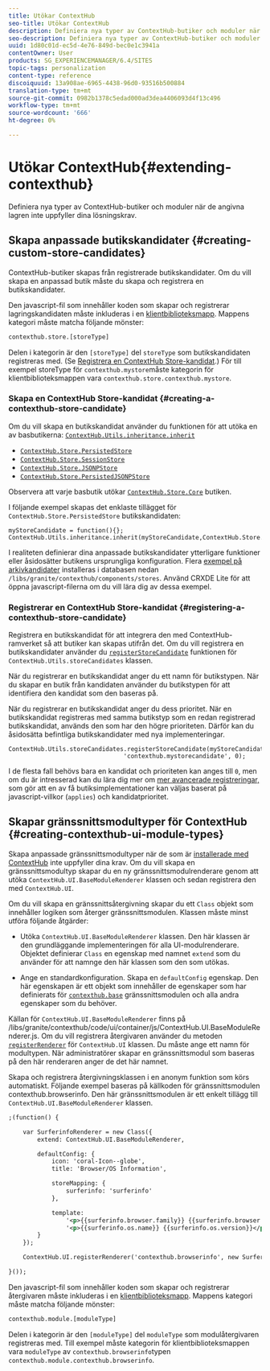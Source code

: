```yaml
---
title: Utökar ContextHub
seo-title: Utökar ContextHub
description: Definiera nya typer av ContextHub-butiker och moduler när de angivna lagren inte uppfyller dina lösningskrav
seo-description: Definiera nya typer av ContextHub-butiker och moduler när de angivna lagren inte uppfyller dina lösningskrav
uuid: 1d80c01d-ec5d-4e76-849d-bec0e1c3941a
contentOwner: User
products: SG_EXPERIENCEMANAGER/6.4/SITES
topic-tags: personalization
content-type: reference
discoiquuid: 13a908ae-6965-4438-96d0-93516b500884
translation-type: tm+mt
source-git-commit: 0982b1378c5edad000ad3dea4406093d4f13c496
workflow-type: tm+mt
source-wordcount: '666'
ht-degree: 0%

---
```



# Utökar ContextHub{#extending-contexthub}

Definiera nya typer av ContextHub-butiker och moduler när de angivna lagren inte uppfyller dina lösningskrav.

## Skapa anpassade butikskandidater {#creating-custom-store-candidates}

ContextHub-butiker skapas från registrerade butikskandidater. Om du vill skapa en anpassad butik måste du skapa och registrera en butikskandidater.

Den javascript-fil som innehåller koden som skapar och registrerar lagringskandidaten måste inkluderas i en [klientbiblioteksmapp](/help/sites-developing/clientlibs.md#creating-client-library-folders). Mappens kategori måste matcha följande mönster:

```xml
contexthub.store.[storeType]
```

Delen i kategorin är den `[storeType]` del `storeType` som butikskandidaten registreras med. (Se [Registrera en ContextHub Store-kandidat](/help/sites-developing/ch-extend.md#registering-a-contexthub-store-candidate).) För till exempel storeType för `contexthub.mystore`måste kategorin för klientbiblioteksmappen vara `contexthub.store.contexthub.mystore`.

### Skapa en ContextHub Store-kandidat {#creating-a-contexthub-store-candidate}

Om du vill skapa en butikskandidat använder du funktionen för att utöka en av basbutikerna: [`ContextHub.Utils.inheritance.inherit`](/help/sites-developing/contexthub-api.md#inherit-child-parent)

* [`ContextHub.Store.PersistedStore`](/help/sites-developing/contexthub-api.md#contexthub-store-persistedstore)
* [`ContextHub.Store.SessionStore`](/help/sites-developing/contexthub-api.md#contexthub-store-sessionstore)
* [`ContextHub.Store.JSONPStore`](/help/sites-developing/contexthub-api.md#contexthub-store-jsonpstore)
* [`ContextHub.Store.PersistedJSONPStore`](/help/sites-developing/contexthub-api.md#contexthub-store-persistedjsonpstore)

Observera att varje basbutik utökar [`ContextHub.Store.Core`](/help/sites-developing/contexthub-api.md#contexthub-store-core) butiken.

I följande exempel skapas det enklaste tillägget för `ContextHub.Store.PersistedStore` butikskandidaten:

```
myStoreCandidate = function(){};
ContextHub.Utils.inheritance.inherit(myStoreCandidate,ContextHub.Store.PersistedStore);
```

I realiteten definierar dina anpassade butikskandidater ytterligare funktioner eller åsidosätter butikens ursprungliga konfiguration. Flera [exempel på arkivkandidater](/help/sites-developing/ch-samplestores.md) installeras i databasen nedan `/libs/granite/contexthub/components/stores`. Använd CRXDE Lite för att öppna javascript-filerna om du vill lära dig av dessa exempel.

### Registrerar en ContextHub Store-kandidat {#registering-a-contexthub-store-candidate}

Registrera en butikskandidat för att integrera den med ContextHub-ramverket så att butiker kan skapas utifrån det. Om du vill registrera en butikskandidater använder du [`registerStoreCandidate`](/help/sites-developing/contexthub-api.md#registerstorecandidate-store-storetype-priority-applies) funktionen för `ContextHub.Utils.storeCandidates` klassen.

När du registrerar en butikskandidat anger du ett namn för butikstypen. När du skapar en butik från kandidaten använder du butikstypen för att identifiera den kandidat som den baseras på.

När du registrerar en butikskandidat anger du dess prioritet. När en butikskandidat registreras med samma butikstyp som en redan registrerad butikskandidat, används den som har den högre prioriteten. Därför kan du åsidosätta befintliga butikskandidater med nya implementeringar.

```
ContextHub.Utils.storeCandidates.registerStoreCandidate(myStoreCandidate,
                                'contexthub.mystorecandidate', 0);
```

I de flesta fall behövs bara en kandidat och prioriteten kan anges till `0`, men om du är intresserad kan du lära dig mer om [mer avancerade registreringar,](/help/sites-developing/contexthub-api.md#registerstorecandidate-store-storetype-priority-applies) som gör att en av få butiksimplementationer kan väljas baserat på javascript-villkor (`applies`) och kandidatprioritet.

## Skapar gränssnittsmodultyper för ContextHub {#creating-contexthub-ui-module-types}

Skapa anpassade gränssnittsmodultyper när de som är [installerade med ContextHub](/help/sites-developing/ch-samplemodules.md) inte uppfyller dina krav. Om du vill skapa en gränssnittsmodultyp skapar du en ny gränssnittsmodulrenderare genom att utöka `ContextHub.UI.BaseModuleRenderer` klassen och sedan registrera den med `ContextHub.UI`.

Om du vill skapa en gränssnittsåtergivning skapar du ett `Class` objekt som innehåller logiken som återger gränssnittsmodulen. Klassen måste minst utföra följande åtgärder:

* Utöka `ContextHub.UI.BaseModuleRenderer` klassen. Den här klassen är den grundläggande implementeringen för alla UI-modulrenderare. Objektet definierar `Class` en egenskap med namnet `extend` som du använder för att namnge den här klassen som den som utökas.

* Ange en standardkonfiguration. Skapa en `defaultConfig` egenskap. Den här egenskapen är ett objekt som innehåller de egenskaper som har definierats för [`contexthub.base`](/help/sites-developing/ch-samplemodules.md#contexthub-base-ui-module-type) gränssnittsmodulen och alla andra egenskaper som du behöver.

Källan för `ContextHub.UI.BaseModuleRenderer` finns på /libs/granite/contexthub/code/ui/container/js/ContextHub.UI.BaseModuleRenderer.js.  Om du vill registrera återgivaren använder du metoden [`registerRenderer`](/help/sites-developing/contexthub-api.md#registerrenderer-moduletype-renderer-dontrender) för `ContextHub.UI` klassen. Du måste ange ett namn för modultypen. När administratörer skapar en gränssnittsmodul som baseras på den här renderaren anger de det här namnet.

Skapa och registrera återgivningsklassen i en anonym funktion som körs automatiskt. Följande exempel baseras på källkoden för gränssnittsmodulen contexthub.browserinfo. Den här gränssnittsmodulen är ett enkelt tillägg till `ContextHub.UI.BaseModuleRenderer` klassen.

```xml
;(function() {

    var SurferinfoRenderer = new Class({
        extend: ContextHub.UI.BaseModuleRenderer,

        defaultConfig: {
            icon: 'coral-Icon--globe',
            title: 'Browser/OS Information',

            storeMapping: {
                surferinfo: 'surferinfo'
            },

            template:
                '<p>{{surferinfo.browser.family}} {{surferinfo.browser.version}}</p>' +
                '<p>{{surferinfo.os.name}} {{surferinfo.os.version}}</p>'
        }
    });

    ContextHub.UI.registerRenderer('contexthub.browserinfo', new SurferinfoRenderer());

}());
```

Den javascript-fil som innehåller koden som skapar och registrerar återgivaren måste inkluderas i en [klientbiblioteksmapp](/help/sites-developing/clientlibs.md#creating-client-library-folders). Mappens kategori måste matcha följande mönster:

```xml
contexthub.module.[moduleType]
```

Delen i kategorin är den `[moduleType]` del `moduleType` som modulåtergivaren registreras med. Till exempel måste kategorin för klientbiblioteksmappen vara `moduleType` av `contexthub.browserinfo`typen `contexthub.module.contexthub.browserinfo`.
